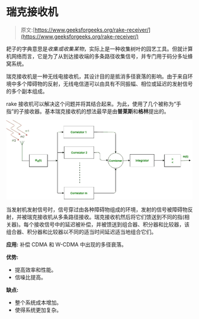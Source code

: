 # 瑞克接收机

> 原文:[https://www.geeksforgeeks.org/rake-receiver/](https://www.geeksforgeeks.org/rake-receiver/)

耙子的字典意思是*收集或收集某物*，实际上是一种收集树叶的园艺工具。但就计算机网络而言，它是为了从到达接收端的多条路径收集信号，并专门用于码分多址蜂窝系统。

瑞克接收机是一种无线电接收机，其设计目的是抵消多径衰落的影响。由于来自环境中多个障碍物的反射，无线电信道可以由具有不同振幅、相位或延迟的发射信号的多个副本组成。

rake 接收机可以解决这个问题并将其结合起来。为此，使用了几个被称为“手指”的子接收器。基本瑞克接收机的想法最早是由**普莱斯**和**格林**提出的。

![](img/1a9e88d0f003d4caabb3b9967fccc590.png)

当发射机发射信号时，信号穿过由各种障碍物组成的环境，发射的信号被障碍物反射，并被瑞克接收机从多条路径接收。瑞克接收机然后将它们馈送到不同的指(相关器)。每个接收信号中的延迟被补偿，并被馈送到组合器、积分器和比较器，该组合器、积分器和比较器以不同的适当时间延迟适当地组合它们。

**应用:**
补偿 CDMA 和 W-CDMA 中出现的多径衰落。

**优势:**

*   提高效率和性能。
*   信噪比提高。

**缺点:**

*   整个系统成本增加。
*   使得系统更加复杂。